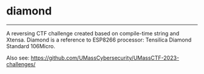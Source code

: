 # diamond

---

A reversing CTF challenge created based on compile-time string and Xtensa.
Diamond is a reference to ESP8266 processor: Tensilica Diamond Standard 106Micro.

Also see: https://github.com/UMassCybersecurity/UMassCTF-2023-challenges/